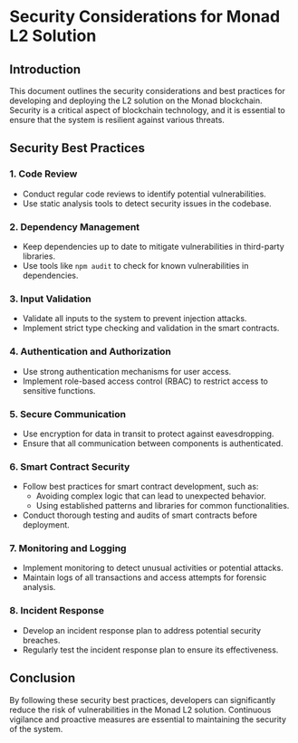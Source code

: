 # Security Considerations for Monad L2 Solution

## Introduction
This document outlines the security considerations and best practices for developing and deploying the L2 solution on the Monad blockchain. Security is a critical aspect of blockchain technology, and it is essential to ensure that the system is resilient against various threats.

## Security Best Practices

### 1. Code Review
- Conduct regular code reviews to identify potential vulnerabilities.
- Use static analysis tools to detect security issues in the codebase.

### 2. Dependency Management
- Keep dependencies up to date to mitigate vulnerabilities in third-party libraries.
- Use tools like `npm audit` to check for known vulnerabilities in dependencies.

### 3. Input Validation
- Validate all inputs to the system to prevent injection attacks.
- Implement strict type checking and validation in the smart contracts.

### 4. Authentication and Authorization
- Use strong authentication mechanisms for user access.
- Implement role-based access control (RBAC) to restrict access to sensitive functions.

### 5. Secure Communication
- Use encryption for data in transit to protect against eavesdropping.
- Ensure that all communication between components is authenticated.

### 6. Smart Contract Security
- Follow best practices for smart contract development, such as:
  - Avoiding complex logic that can lead to unexpected behavior.
  - Using established patterns and libraries for common functionalities.
- Conduct thorough testing and audits of smart contracts before deployment.

### 7. Monitoring and Logging
- Implement monitoring to detect unusual activities or potential attacks.
- Maintain logs of all transactions and access attempts for forensic analysis.

### 8. Incident Response
- Develop an incident response plan to address potential security breaches.
- Regularly test the incident response plan to ensure its effectiveness.

## Conclusion
By following these security best practices, developers can significantly reduce the risk of vulnerabilities in the Monad L2 solution. Continuous vigilance and proactive measures are essential to maintaining the security of the system.